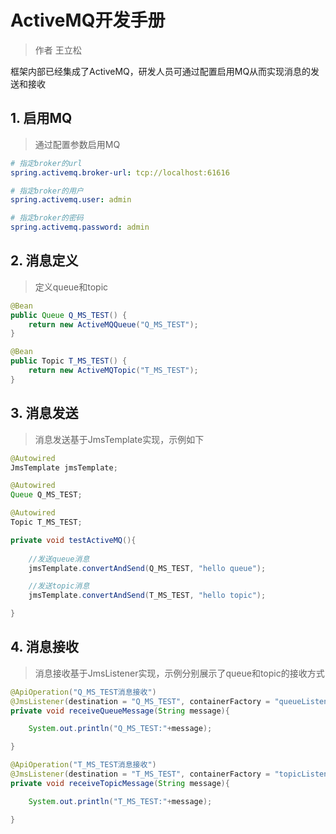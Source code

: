 # ActiveMQ开发手册

> 作者 王立松

框架内部已经集成了ActiveMQ，研发人员可通过配置启用MQ从而实现消息的发送和接收

## 1. 启用MQ

> 通过配置参数启用MQ

```yml
# 指定broker的url
spring.activemq.broker-url: tcp://localhost:61616

# 指定broker的用户
spring.activemq.user: admin

# 指定broker的密码
spring.activemq.password: admin
```



## 2. 消息定义

> 定义queue和topic

```java
@Bean
public Queue Q_MS_TEST() {
    return new ActiveMQQueue("Q_MS_TEST");
}

@Bean
public Topic T_MS_TEST() {
    return new ActiveMQTopic("T_MS_TEST");
}
```



## 3. 消息发送

> 消息发送基于JmsTemplate实现，示例如下

```java
@Autowired
JmsTemplate jmsTemplate;

@Autowired
Queue Q_MS_TEST;

@Autowired
Topic T_MS_TEST;

private void testActiveMQ(){
		
    //发送queue消息
    jmsTemplate.convertAndSend(Q_MS_TEST, "hello queue");

    //发送topic消息
    jmsTemplate.convertAndSend(T_MS_TEST, "hello topic");

}
```



## 4. 消息接收

> 消息接收基于JmsListener实现，示例分别展示了queue和topic的接收方式

```java
@ApiOperation("Q_MS_TEST消息接收")
@JmsListener(destination = "Q_MS_TEST", containerFactory = "queueListenerContainerFactory")
private void receiveQueueMessage(String message){

	System.out.println("Q_MS_TEST:"+message);

}

@ApiOperation("T_MS_TEST消息接收")
@JmsListener(destination = "T_MS_TEST", containerFactory = "topicListenerContainerFactory")
private void receiveTopicMessage(String message){

	System.out.println("T_MS_TEST:"+message);

}
```
